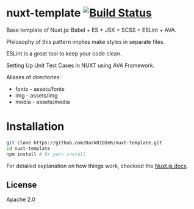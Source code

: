 # nuxt-template [![Build Status](https://travis-ci.org/DarkRiDDeR/nuxt-template.svg?branch=master)](https://travis-ci.org/DarkRiDDeR/nuxt-template)

Base template of Nuxt.js: Babel + ES + JSX + SCSS + ESLint + AVA.

Philosophy of this pattern implies make styles in separate files.

ESLint is a great tool to keep your code clean.

Setting Up Unit Test Cases in NUXT using AVA Framework.

Aliases of directories:
- fonts - assets/fonts
- img - assets/img
- media - assets/media

# Installation

``` bash
git clone https://github.com/DarkRiDDeR/nuxt-template.git
cd nuxt-template
npm install # Or yarn install
```

For detailed explanation on how things work, checkout the [Nuxt.js docs](https://github.com/nuxt/nuxt.js).

## License

Apache 2.0
